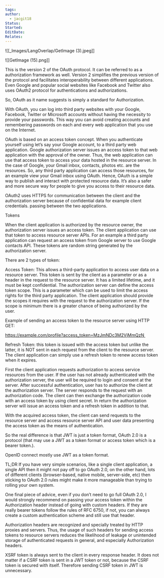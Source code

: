 ```yaml
---
tags: 
author:
  - jacgit18
Status: 
Started: 
EditDate: 
Relates:
---
```

![[_Images/LangOverlap/GetImage (3).jpeg]]

![[GetImage (15).png]]


This is the version 2 of the OAuth protocol. It can be referred to as a authorization framework as well. Version 2 simplifies the previous version of the protocol and facilitates interoperability between different applications. Even Google and popular social websites like Facebook and Twitter also uses OAuth2 protocol for authentications and authorizations. 

So, OAuth as it name suggests is simply a standard for Authorization. 

With OAuth, you can log into third party websites with your Google, Facebook, Twitter or Microsoft accounts without having the necessity to provide your passwords. This way you can avoid creating accounts and remembering passwords on each and every web application that you use on the Internet. 

OAuth is based on an access token concept. When you authenticate yourself using let’s say your Google account, to a third party web application. Google authorization server issues an access token to that web application with the approval of the owner. Thus, the web application can use that access token to access your data hosted in the resource server. In the case of Google, your Gmail inbox, contacts, photos etc. are the resources. So, any third party application can access those resources, for an example view your Gmail inbox using OAuth. Hence, OAuth is a simple way to publish and interact with protected resource data. It’s also a safer and more secure way for people to give you access to their resource data. 

OAuth2 uses HTTPS for communication between the client and the authorization server because of confidential data for example client credentials. passing between the two applications. 

Tokens 

When the client application is authorized by the resource owner, the authorization server issues an access token. The client application can use that token to access resource server APIs. For an example a third party application can request an access token from Google server to use Google contacts API. These tokens are random string generated by the authorization server. 

There are 2 types of token: 

Access Token: This allows a third-party application to access user data on a resource server. This token is sent by the client as a parameter or as a header in the request to the resource server. It has a limited lifetime, and it must be kept confidential. The authorization server can define the access token scope. This is a parameter which can be used to limit the access rights for the third party application. The client application should provide the scopes it requires with the request to the authorization server. If the scope is minimum there is a greater chance of being authorized by the user. 

Example of sending an access token to the resource server using HTTP GET: 

https://example.com/profile?access_token=MzJmNDc3M2VjMmQzN 

Refresh Token: this token is issued with the access token but unlike the latter, it is NOT sent in each request from the client to the resource server. The client application can simply use a refresh token to renew access token when it expires. 

First the client application requests authorization to access service resources from the user. If the user has not already authenticated with the authorization server, the user will be required to login and consent at the server. After successful authentication, user has to authorize the client at the authorization server. The server responds to the request with an authorization code. The client can then exchange the authorization code with an access token by using client secret. In return the authorization server will issue an access token and a refresh token in addition to that. 

With the acquired access token, the client can send requests to the resource server and access resource server API and user data presenting the access token as the means of authentication. 

So the real difference is that JWT is just a token format, OAuth 2.0 is a protocol (that may use a JWT as a token format or access token which is a bearer token.). 

OpenID connect mostly use JWT as a token format. 

TL;DR If you have very simple scenarios, like a single client application, a single API then it might not pay off to go OAuth 2.0, on the other hand, lots of different clients (browser-based, native mobile, server-side, etc) then sticking to OAuth 2.0 rules might make it more manageable than trying to rolling your own system. 

One final piece of advice, even if you don’t need to go full OAuth 2.0, I would strongly recommend on passing your access token within the Authorization header instead of going with custom headers. If they are really bearer tokens follow the rules of RFC 6750, if not, you can always create a custom authentication scheme and still use that header. 

Authorization headers are recognized and specially treated by HTTP proxies and servers. Thus, the usage of such headers for sending access tokens to resource servers reduces the likelihood of leakage or unintended storage of authenticated requests in general, and especially Authorization headers. 

XSRF token is always sent to the client in every response header. It does not matter if a CSRF token is sent in a JWT token or not, because the CSRF token is secured with itself. Therefore sending CSRF token in JWT is unnecessary.